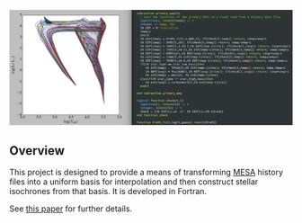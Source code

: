 ![alt text](plots/iso.png)

## Overview

This project is designed to provide a means of transforming [MESA](http://mesa.sourceforge.net) history files into a uniform basis for interpolation and then construct stellar isochrones from that basis. It is developed in Fortran.

See [this paper]() for further details.
